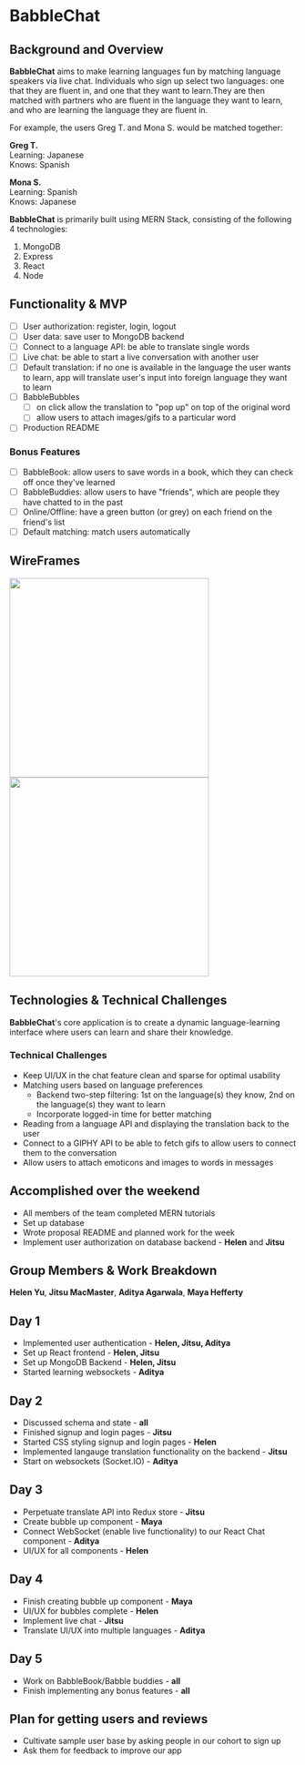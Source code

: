 # BabbleChat

## Background and Overview 

**BabbleChat** aims to make learning languages fun by matching language speakers via live chat. Individuals who sign up select two languages: one that they are fluent in, and one that they want to learn.They are then matched with partners who are fluent in the language they want to learn, and who are learning the language they are fluent in. 

For example, the users Greg T. and Mona S. would be matched together:  

**Greg T.** <br/>
Learning: Japanese <br/>
Knows: Spanish

**Mona S.** <br/>
Learning: Spanish <br/>
Knows: Japanese <br/>

**BabbleChat** is primarily built using MERN Stack, consisting of the following 4 technologies: 

1. MongoDB
2. Express 
3. React
4. Node 

## Functionality & MVP 

- [ ] User authorization: register, login, logout
- [ ] User data: save user to MongoDB backend 
- [ ] Connect to a language API: be able to translate single words
- [ ] Live chat: be able to start a live conversation with another user 
- [ ] Default translation: if no one is available in the language the user wants to learn, app will translate user's input into           foreign language they want to learn
- [ ] BabbleBubbles
   * [ ] on click allow the translation to "pop up" on top of the original word 
   * [ ] allow users to attach images/gifs to a particular word 
- [ ] Production README 

### Bonus Features 
- [ ] BabbleBook: allow users to save words in a book, which they can check off once they've learned 
- [ ] BabbleBuddies: allow users to have "friends", which are people they have chatted to in the past 
- [ ] Online/Offline: have a green button (or grey) on each friend on the friend's list 
- [ ] Default matching: match users automatically 

## WireFrames

<img src="https://github.com/tokyosuite/BabbleChat/blob/master/img1.png" width="350">
<img src="https://github.com/tokyosuite/BabbleChat/blob/master/img2.png" width=350">

## Technologies & Technical Challenges

**BabbleChat**'s core application is to create a dynamic language-learning interface where users can learn and share their knowledge. 

### Technical Challenges 
* Keep UI/UX in the chat feature clean and sparse for optimal usability
* Matching users based on language preferences 
  * Backend two-step filtering: 1st on the language(s) they know, 2nd on the language(s) they want to learn
  * Incorporate logged-in time for better matching 
* Reading from a language API and displaying the translation back to the user 
* Connect to a GIPHY API to be able to fetch gifs to allow users to connect them to the conversation 
* Allow users to attach emoticons and images to words in messages

## Accomplished over the weekend 

* All members of the team completed MERN tutorials 
* Set up database
* Wrote proposal README and planned work for the week 
* Implement user authorization on database backend - **Helen** and **Jitsu**

## Group Members & Work Breakdown 

**Helen Yu**, **Jitsu MacMaster**, **Aditya Agarwala**, **Maya Hefferty**

## Day 1 
* Implemented user authentication - **Helen, Jitsu, Aditya**
* Set up React frontend - **Helen, Jitsu** 
* Set up MongoDB Backend - **Helen, Jitsu**
* Started learning websockets - **Aditya** 

## Day 2 
* Discussed schema and state - **all** 
* Finished signup and login pages - **Jitsu**
* Started CSS styling signup and login pages - **Helen** 
* Implemented langauge translation functionality on the backend - **Jitsu** 
* Start on websockets (Socket.IO) - **Aditya**

## Day 3 
* Perpetuate translate API into Redux store - **Jitsu** 
* Create bubble up component - **Maya** 
* Connect WebSocket (enable live functionality) to our React Chat component - **Aditya** 
* UI/UX for all components - **Helen** 

## Day 4 
* Finish creating bubble up component - **Maya** 
* UI/UX for bubbles complete - **Helen**
* Implement live chat - **Jitsu** 
* Translate UI/UX into multiple languages - **Aditya** 

## Day 5 
* Work on BabbleBook/Babble buddies - **all**
* Finish implementing any bonus features - **all**


## Plan for getting users and reviews 
* Cultivate sample user base by asking people in our cohort to sign up 
* Ask them for feedback to improve our app 
